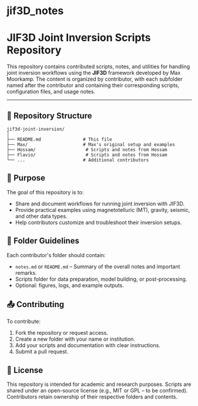# jif3D_notes

# JIF3D Joint Inversion Scripts Repository

This repository contains contributed scripts, notes, and utilities for handling joint inversion workflows using the **JIF3D** framework developed by Max Moorkamp. The content is organized by contributor, with each subfolder named after the contributor and containing their corresponding scripts, configuration files, and usage notes.

---

## 📁 Repository Structure

```plaintext
jif3d-joint-inversion/
│
├── README.md                # This file
├── Max/                     # Max's original setup and examples
├── Hossam/                   # Scripts and notes from Hossam
├── Flavio/                   # Scripts and notes from Hossam
└── ...                      # Additional contributors
```

## 📌 Purpose

The goal of this repository is to:

- Share and document workflows for running joint inversion with JIF3D.
- Provide practical examples using magnetotelluric (MT), gravity, seismic, and other data types.
- Help contributors customize and troubleshoot their inversion setups.

## 🧩 Folder Guidelines

Each contributor's folder should contain:

- `notes.md` or `README.md` – Summary of the overall notes and important remarks.
- Scripts folder for data preparation, model building, or post-processing.
- Optional: figures, logs, and example outputs.

## 📤 Contributing

To contribute:

1. Fork the repository or request access.
2. Create a new folder with your name or institution.
3. Add your scripts and documentation with clear instructions.
4. Submit a pull request.

## 🧾 License

This repository is intended for academic and research purposes. Scripts are shared under an open-source license (e.g., MIT or GPL – to be confirmed). Contributors retain ownership of their respective folders and contents.
